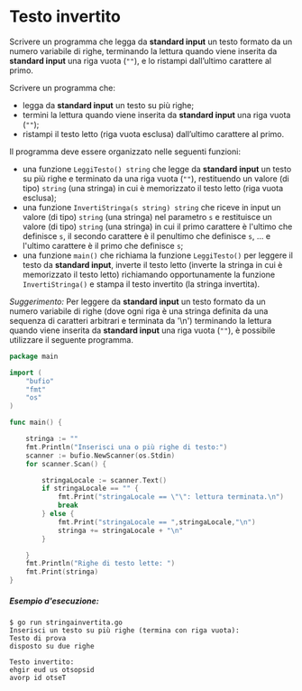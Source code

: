 # Testo invertito

Scrivere un programma che legga da **standard input** un testo formato da un numero variabile di righe, terminando la lettura quando viene inserita da **standard input** una riga vuota (`""`), e lo ristampi dall’ultimo carattere al primo.

Scrivere un programma che: 
* legga da **standard input** un testo su più righe;
* termini la lettura quando viene inserita da **standard input** una riga vuota (`""`);
* ristampi il testo letto (riga vuota esclusa) dall’ultimo carattere al primo.

Il programma deve essere organizzato nelle seguenti funzioni:
* una funzione `LeggiTesto() string` che legge da **standard input** un testo su più righe e terminato da una riga vuota (`""`), restituendo un valore (di tipo) `string` (una stringa) in cui è memorizzato il testo letto (riga vuota esclusa);
* una funzione `InvertiStringa(s string) string` che riceve in input un valore (di tipo) `string` (una stringa) nel parametro `s` e restituisce un valore (di tipo) `string` (una stringa) in cui il primo carattere è l'ultimo che definisce `s`, il secondo carattere è il penultimo che definisce `s`, ...  e l'ultimo carattere è il primo che definisce `s`;
* una funzione `main()` che richiama la funzione `LeggiTesto()` per leggere il testo da **standard input**, inverte il testo letto (inverte la stringa in cui è memorizzato il testo letto) richiamando opportunamente la funzione `InvertiStringa()` e stampa il testo invertito (la stringa invertita).

*Suggerimento:* Per leggere da **standard input** un testo formato da un numero variabile di righe (dove ogni riga è una stringa definita da una sequenza di caratteri arbitrari e terminata da '\n') terminando la lettura quando viene inserita da **standard input** una riga vuota (`""`), è possibile utilizzare il seguente programma.

```go
package main

import (
	"bufio"
	"fmt"
	"os"
)

func main() {

	stringa := ""
	fmt.Println("Inserisci una o più righe di testo:")
	scanner := bufio.NewScanner(os.Stdin)
	for scanner.Scan() {

		stringaLocale := scanner.Text()
		if stringaLocale == "" {
			fmt.Print("stringaLocale == \"\": lettura terminata.\n")
			break
		} else {
			fmt.Print("stringaLocale == ",stringaLocale,"\n")
			stringa += stringaLocale + "\n"
		}

	}
	fmt.Println("Righe di testo lette: ")
	fmt.Print(stringa)
}
```

##### Esempio d'esecuzione:

```text
$ go run stringainvertita.go
Inserisci un testo su più righe (termina con riga vuota):
Testo di prova
disposto su due righe

Testo invertito:
ehgir eud us otsopsid
avorp id otseT
```